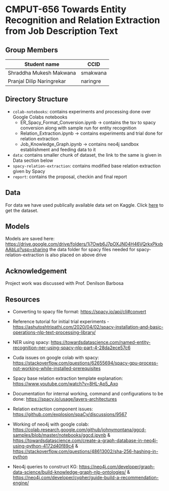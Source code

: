 # CMPUT-656 Towards Entity Recognition and Relation Extraction from Job Description Text

## Group Members
|Student name| CCID |
|------------|------|
| Shraddha Mukesh Makwana     | smakwana |
| Pranjal Dilip Naringrekar   | naringre |


## Directory Structure
- `colab-notebooks`: contains experiments and processing done over Google Colabs notebooks
     - ER_Spacy_Format_Conversion.ipynb -> contains the tsv to spacy conversion along with sample run for entity recognition
     - Relation_Extraction.ipynb -> contains experiments and trial done for relation extraction
     - Job_Knowledge_Graph.ipynb -> contains neo4j sandbox establishment and feeding data to it
- `data`: contains smaller chunk of dataset, the link to the same is given in Data section below 
- `spacy-relation-extraction`: contains modified base relation extraction given by Spacy
- `report`: contains the proposal, checkin and final report

## Data
For data we have used publically available data set on Kaggle. Click [here](https://www.kaggle.com/datasets/airiddha/trainrev1) to get the dataset.

## Models
Models are saved here: https://drive.google.com/drive/folders/1j7Owb6J7pOXJN04H46VQrkxPkxbAAbLq?usp=sharing
the data folder for spacy files needed for spacy-relation-extraction is also placed on above drive

## Acknowledgement 
Project work was discussed with Prof. Denilson Barbosa

## Resources 
- Converting to spacy file format: https://spacy.io/api/cli#convert

- Reference tutorial for initial trial experiments - https://ashutoshtripathi.com/2020/04/02/spacy-installation-and-basic-operations-nlp-text-processing-library/

- NER using spacy: https://towardsdatascience.com/named-entity-recognition-ner-using-spacy-nlp-part-4-28da2ece57c6

- Cuda issues on google colab with spacy: https://stackoverflow.com/questions/62655694/spacy-gpu-process-not-working-while-installed-prerequisites

- Spacy base relation extraction template explanation: https://www.youtube.com/watch?v=8HL-Ap5_Axo

- Documentation for internal working, command and configurations to be done: https://spacy.io/usage/layers-architectures

- Relation extraction component issues: https://github.com/explosion/spaCy/discussions/9567

- Working of neo4j with google colab: https://colab.research.google.com/github/johnymontana/ggcd-samples/blob/master/notebooks/ggcd.ipynb &    https://towardsdatascience.com/create-a-graph-database-in-neo4j-using-python-4172d40f89c4 & https://stackoverflow.com/questions/48613002/sha-256-hashing-in-python

- Neo4j queries to construct KG: https://neo4j.com/developer/graph-data-science/build-knowledge-graph-nlp-ontologies/ & https://neo4j.com/developer/cypher/guide-build-a-recommendation-engine/
